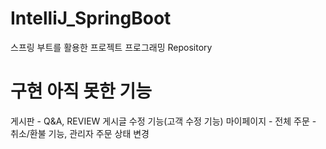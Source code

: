 # IntelliJ_SpringBoot
스프링 부트를 활용한 프로젝트 프로그래밍 Repository

# 구현 아직 못한 기능
게시판 - Q&A, REVIEW 게시글 수정 기능(고객 수정 기능)
마이페이지 - 전체
주문 - 취소/환불 기능, 관리자 주문 상태 변경
